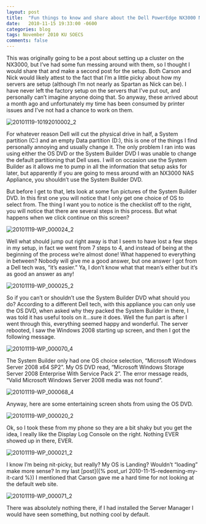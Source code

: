 ```yaml
---
layout: post
title:  "Fun things to know and share about the Dell PowerEdge NX3000 NAS Appliance"
date:   2010-11-15 19:33:00 -0600
categories: blog
tags: November 2010 KU SOECS
comments: false
---
```

This was originally going to be a post about setting up a cluster on the NX3000, but I’ve had some fun messing around with them, so I thought I would share that and make a second post for the setup. Both Carson and Nick would likely attest to the fact that I’m a little picky about how my servers are setup (although I’m not nearly as Spartan as Nick can be). I have never left the factory setup on the servers that I’ve put out, and personally can’t imagine anyone doing that. So anyway, these arrived about a month ago and unfortunately my time has been consumed by printer issues and I’ve not had a chance to work on them.

![20101119-10192010002_2](https://prdwebappstorage.blob.core.windows.net/pattontech/images/20101119-10192010002_2.jpg)

For whatever reason Dell will cut the physical drive in half, a System partition (C:) and an empty Data partition (D:), this is one of the things I find personally annoying and usually change it. The only problem I ran into was using either the OS DVD or the System Builder DVD I was unable to change the default partitioning that Dell uses. I will on occasion use the System Builder as it allows me to pump in all the information that setup asks for later, but apparently if you are going to mess around with an NX3000 NAS Appliance, you shouldn’t use the System Builder DVD.

But before I get to that, lets look at some fun pictures of the System Builder DVD. In this first one you will notice that I only get one choice of OS to select from. The thing I want you to notice is the checklist off to the right, you will notice that there are several steps in this process. But what happens when we click continue on this screen?

![20101119-WP_000024_2](https://prdwebappstorage.blob.core.windows.net/pattontech/images/20101119-WP_000024_2.jpg)

Well what should jump out right away is that I seem to have lost a few steps in my setup, in fact we went from 7 steps to 4, and instead of being at the beginning of the process we’re almost done! What happened to everything in between? Nobody will give me a good answer, but one answer I got from a Dell tech was, “it’s easier.” Ya, I don’t know what that mean’s either but it’s as good an answer as any!

![20101119-WP_000025_2](https://prdwebappstorage.blob.core.windows.net/pattontech/images/20101119-WP_000024_2.jpg)

So if you can’t or shouldn’t use the System Builder DVD what should you do? According to a different Dell tech, with this appliance you can only use the OS DVD, when asked why they packed the System Builder in there, I was told it has useful tools on it…sure it does.  Well the fun part is after I went through this, everything seemed happy and wonderful. The server rebooted, I saw the Windows 2008 starting up screen, and then I got the following message.

![20101119-WP_000070_4](https://prdwebappstorage.blob.core.windows.net/pattontech/images/20101119-WP_000070_4.jpg)

The System Builder only had one OS choice selection, “Microsoft Windows Server 2008 x64 SP2”. My OS DVD read, “Microsoft Windows Storage Server 2008 Enterprise With Service Pack 2”. The error message reads, “Valid Microsoft Windows Server 2008 media was not found”.

![20101119-WP_000068_4](https://prdwebappstorage.blob.core.windows.net/pattontech/images/20101119-WP_000068_4.jpg)

Anyway, here are some entertaining screen shots from using the OS DVD.

![20101119-WP_000020_2](https://prdwebappstorage.blob.core.windows.net/pattontech/images/20101119-WP_000020_2.jpg)

Ok, so I took these from my phone so they are a bit shaky but you get the idea, I really like the Display Log Console on the right. Nothing EVER showed up in there, EVER.

![20101119-WP_000021_2](https://prdwebappstorage.blob.core.windows.net/pattontech/images/20101119-WP_000021_2.jpg)

I know I’m being nit-picky, but really? My OS is Landing? Wouldn’t “loading” make more sense? In my last [post]({% post_url 2010-11-15-redeeming-my-it-card %}) I mentioned that Carson gave me a hard time for not looking at the default web site.

![20101119-WP_000071_2](https://prdwebappstorage.blob.core.windows.net/pattontech/images/20101119-WP_000071_2.jpg)

There was absolutely nothing there, if I had installed the Server Manager I would have seen something, but nothing cool by default.
